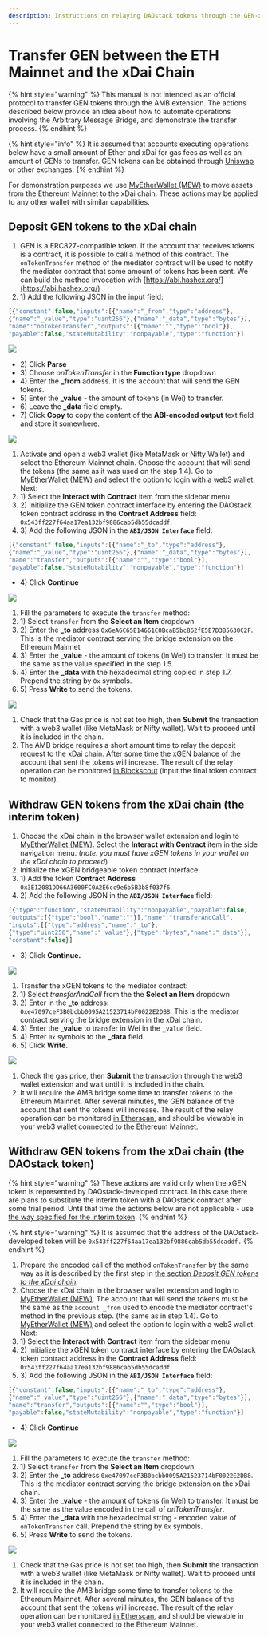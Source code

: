 ```yaml
---
description: Instructions on relaying DAOstack tokens through the GEN-xGEN bridge extension
---
```


# Transfer GEN between the ETH Mainnet and the xDai Chain

{% hint style="warning" %}
This manual is not intended as an official protocol to transfer GEN tokens through the AMB extension. The actions described below provide an idea about how to automate operations involving the Arbitrary Message Bridge, and demonstrate the transfer process.
{% endhint %}

{% hint style="info" %}
It is assumed that accounts executing operations below have a small amount of Ether and xDai for gas fees as well as an amount of GENs to transfer. GEN tokens can be obtained through [Uniswap](https://uniswap.exchange/) or other exchanges.
{% endhint %}

For demonstration purposes we use [MyEtherWallet \(MEW\)](https://www.myetherwallet.com/access-my-wallet) to move assets from the Ethereum Mainnet to the xDai chain. These actions may be applied to any other wallet with similar capabilities.

## Deposit GEN tokens to the xDai chain

1. GEN is a ERC827-compatible token. If the account that receives tokens is a contract, it is possible to call a method of this contract. The `onTokenTransfer` method of the mediator contract will be used to notify the mediator contract that some amount of tokens has been sent. We can build the method invocation with [https://abi.hashex.org/](https://abi.hashex.org/)
2. 1\) Add the following JSON in the input field:

```javascript
[{"constant":false,"inputs":[{"name":"_from","type":"address"},
{"name":"_value","type":"uint256"},{"name":"_data","type":"bytes"}],
"name":"onTokenTransfer","outputs":[{"name":"","type":"bool"}],
"payable":false,"stateMutability":"nonpayable","type":"function"}]
```

![](../../../.gitbook/assets/image%20%282%29.png)

* 2\) Click **Parse**
* 3\) Choose _onTokenTransfer_ in the **Function type** dropdown
* 4\) Enter the **\_from** address. It is the account that will send the GEN tokens.
* 5\) Enter the **\_value** - the amount of tokens \(in Wei\) to transfer.
* 6\) Leave the **\_data** field empty.
* 7\) Click **Copy** to copy the content of the **ABI-encoded output** text field and store it somewhere.

![](../../../.gitbook/assets/image%20%2812%29.png)

1. Activate and open a web3 wallet \(like MetaMask or Nifty Wallet\) and select the Ethereum Mainnet chain. Choose the account that will send the tokens \(the same as it was used on the step 1.4\). Go to [MyEtherWallet \(MEW\)](https://www.myetherwallet.com/access-my-wallet) and select the option to login with a web3 wallet. Next:
2. 1\) Select the **Interact with Contract** item from the sidebar menu
3. 2\) Initialize the GEN token contract interface by entering the DAOstack token contract address in the **Contract Address** field: `0x543ff227f64aa17ea132bf9886cab5db55dcaddf`.
4. 3\) Add the following JSON in the **`ABI/JSON Interface`** field:

```javascript
[{"constant":false,"inputs":[{"name":"_to","type":"address"},
{"name":"_value","type":"uint256"},{"name":"_data","type":"bytes"}],
"name":"transfer","outputs":[{"name":"","type":"bool"}],
"payable":false,"stateMutability":"nonpayable","type":"function"}]
```

* 4\) Click **Continue**

![](../../../.gitbook/assets/image%20%2825%29%20%281%29.png)

1. Fill the parameters to execute the `transfer` method:
2. 1\) Select `transfer` from the **Select an Item** dropdown
3. 2\) Enter the **\_to** address `0x6eA6C65E14661C0BcaB5bc862fE5E7D3B5630C2F`. This is the mediator contract serving the bridge extension on the Ethereum Mainnet
4. 3\) Enter the **\_value** - the amount of tokens \(in Wei\) to transfer. It must be the same as the value specified in the step 1.5.
5. 4\) Enter the **\_data** with the hexadecimal string copied in step 1.7. Prepend the string by `0x` symbols.
6. 5\) Press **Write** to send the tokens.

![](../../../.gitbook/assets/image%20%2821%29%20%281%29%20%281%29.png)

1. Check that the Gas price is not set too high, then **Submit** the transaction with a web3 wallet \(like MetaMask or Nifty wallet\). Wait to proceed until it is included in the chain.
2. The AMB bridge requires a short amount time to relay the deposit request to the xDai chain. After some time the xGEN balance of the account that sent the tokens will increase. The result of the relay operation can be monitored [in Blockscout](https://blockscout.com/xdai/mainnet/tokens/0x3e12081dd66a3600fc0a2e6cc9e6b5b3b8f037f6/token_transfers) \(input the final token contract to monitor\).

## Withdraw GEN tokens from the xDai chain \(the interim token\)

1. Choose the xDai chain in the browser wallet extension and login to [MyEtherWallet \(MEW\)](https://www.myetherwallet.com/access-my-wallet). Select the **Interact with Contract** item in the side navigation menu. \(_note: you must have xGEN tokens in your wallet on the xDai chain to proceed_\)
2. Initialize the xGEN bridgeable token contract interface:
3. 1\) Add the token **Contract Address** `0x3E12081DD66A3600FC0A2E6cc9e6b5B3b8f037f6`.
4. 2\) Add the following JSON in the **`ABI/JSON Interface`** field:

```javascript
[{"type":"function","stateMutability":"nonpayable","payable":false,
"outputs":[{"type":"bool","name":""}],"name":"transferAndCall",
"inputs":[{"type":"address","name":"_to"},
{"type":"uint256","name":"_value"},{"type":"bytes","name":"_data"}],
"constant":false}]
```

* 3\) Click **Continue.**

![](../../../.gitbook/assets/image%20%2831%29.png)

1. Transfer the xGEN tokens to the mediator contract:
2. 1\) Select _transferAndCall_ from the the **Select an Item** dropdown
3. 2\) Enter in the **\_to** address: `0xe47097ceF3B0bcbb0095A21523714bF0022E2DB8`. This is the  mediator contract serving the bridge extension in the xDai chain.
4. 3\) Enter the **\_value** to transfer in Wei in the `_value` field.
5. 4\) Enter `0x` symbols to the **\_data** field.
6. 5\) Click **Write.**

![](../../../.gitbook/assets/image%20%2820%29.png)

1. Check the gas price, then **Submit** the transaction through the web3 wallet extension and wait until it is included in the chain.
2. It will require the AMB bridge some time to transfer tokens to the Ethereum Mainnet. After several minutes, the GEN balance of the account that sent the tokens will increase. The result of the relay operation can be monitored [in Etherscan](https://etherscan.io/token/0x543ff227f64aa17ea132bf9886cab5db55dcaddf?a=0x6eA6C65E14661C0BcaB5bc862fE5E7D3B5630C2F), and should be viewable in your web3 wallet connected to the Ethereum Mainnet.

## Withdraw GEN tokens from the xDai chain \(the DAOstack token\)

{% hint style="warning" %}
These actions are valid only when the xGEN token is represented by DAOstack-developed contract. In this case there are plans to substitute the interim token with a DAOstack contract after some trial period. Until that time the actions below are not applicable - use [the way specified for the interim token](https://docs.tokenbridge.net/eth-xdai-amb-bridge/gen-xgen-bridge-extension/transfer-gen-between-the-eth-mainnet-and-the-xdai-chain#withdraw-gen-tokens-from-the-xdai-chain-the-interim-token).
{% endhint %}

{% hint style="warning" %}
It is assumed that the address of the DAOstack-developed token will be `0x543ff227f64aa17ea132bf9886cab5db55dcaddf.`
{% endhint %}

1. Prepare the encoded call of the method `onTokenTransfer` by the same way as it is described by the first step in [the section _Deposit GEN tokens to the xDai chain_](https://docs.tokenbridge.net/eth-xdai-amb-bridge/gen-xgen-bridge-extension/transfer-gen-between-the-eth-mainnet-and-the-xdai-chain#deposit-gen-tokens-to-the-xdai-chain)_._
2. Choose the xDai chain in the browser wallet extension and login to [MyEtherWallet \(MEW\)](https://www.myetherwallet.com/access-my-wallet). The account that will send the tokens must be the same as the `account _from` used to encode the mediator contract's method in the previous step. \(the same as in step 1.4\). Go to [MyEtherWallet \(MEW\)](https://www.myetherwallet.com/access-my-wallet) and select the option to login with a web3 wallet. Next:
3. 1\) Select the **Interact with Contract** item from the sidebar menu
4. 2\) Initialize the xGEN token contract interface by entering the DAOstack token contract address in the **Contract Address** field: `0x543ff227f64aa17ea132bf9886cab5db55dcaddf`.
5. 3\) Add the following JSON in the **`ABI/JSON Interface`** field:

```javascript
[{"constant":false,"inputs":[{"name":"_to","type":"address"},
{"name":"_value","type":"uint256"},{"name":"_data","type":"bytes"}],
"name":"transfer","outputs":[{"name":"","type":"bool"}],
"payable":false,"stateMutability":"nonpayable","type":"function"}]
```

* 4\) Click **Continue**

![](../../../.gitbook/assets/image%20%2825%29%20%281%29%20%281%29.png)

1. Fill the parameters to execute the `transfer` method:
2. 1\) Select `transfer` from the **Select an Item** dropdown
3. 2\) Enter the **\_to** address `0xe47097ceF3B0bcbb0095A21523714bF0022E2DB8`. This is the mediator contract serving the bridge extension on the xDai chain.
4. 3\) Enter the **\_value** - the amount of tokens \(in Wei\) to transfer. It must be the same as the value encoded in the call of _onTokenTransfer_.
5. 4\) Enter the **\_data** with the hexadecimal string - encoded value of `onTokenTransfer` call. Prepend the string by `0x` symbols.
6. 5\) Press **Write** to send the tokens.

![](../../../.gitbook/assets/contract-interact-xdai.png)

1. Check that the Gas price is not set too high, then **Submit** the transaction with a web3 wallet \(like MetaMask or Nifty wallet\). Wait to proceed until it is included in the chain.
2. It will require the AMB bridge some time to transfer tokens to the Ethereum Mainnet. After several minutes, the GEN balance of the account that sent the tokens will increase. The result of the relay operation can be monitored [in Etherscan](https://etherscan.io/token/0x543ff227f64aa17ea132bf9886cab5db55dcaddf?a=0x6eA6C65E14661C0BcaB5bc862fE5E7D3B5630C2F), and should be viewable in your web3 wallet connected to the Ethereum Mainnet.

